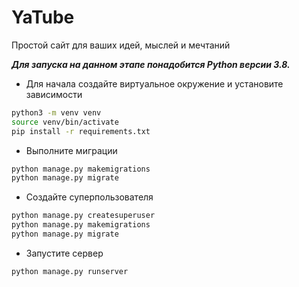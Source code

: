 # YaTube

Простой сайт для ваших идей, мыслей и мечтаний

___Для запуска на данном этапе понадобится Python версии 3.8.___


* Для начала создайте виртуальное окружение и установите зависимости
```bash
python3 -m venv venv
source venv/bin/activate
pip install -r requirements.txt
```

* Выполните миграции
```bash
python manage.py makemigrations
python manage.py migrate
```

* Создайте суперпользователя
```bash
python manage.py createsuperuser
python manage.py makemigrations
python manage.py migrate
```
* Запустите сервер
```bash
python manage.py runserver
```
